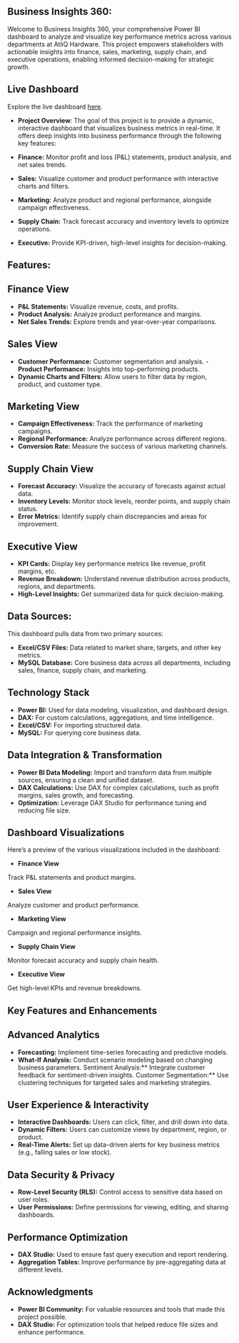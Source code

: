## Business Insights 360: 
Welcome to Business Insights 360, your comprehensive Power BI dashboard to analyze and visualize key performance metrics across various departments at AtliQ Hardware. This project empowers stakeholders with actionable insights into finance, sales, marketing, supply chain, and executive operations, enabling informed decision-making for strategic growth.

## Live Dashboard

Explore the live dashboard [here](https://app.powerbi.com/groups/me/reports/37393468-f68e-4c8c-a8ed-c9c226296f51/ReportSectiond98396744020b51007bb?experience=power-bi).


- **Project Overview**:
The goal of this project is to provide a dynamic, interactive dashboard that visualizes business metrics in real-time. It offers deep insights into business performance through the following key features:

- **Finance:** Monitor profit and loss (P&L) statements, product analysis, and net sales trends.
- **Sales:** Visualize customer and product performance with interactive charts and filters.
- **Marketing:** Analyze product and regional performance, alongside campaign effectiveness.
- **Supply Chain:** Track forecast accuracy and inventory levels to optimize operations.
- **Executive:** Provide KPI-driven, high-level insights for decision-making.

## Features:

## Finance View
- **P&L Statements:** Visualize revenue, costs, and profits.
- **Product Analysis:** Analyze product performance and margins.
- **Net Sales Trends:** Explore trends and year-over-year comparisons.

## Sales View
- **Customer Performance:** Customer segmentation and analysis.
-**Product Performance:** Insights into top-performing products.
- **Dynamic Charts and Filters:** Allow users to filter data by region, product, and customer type.

## Marketing View
- **Campaign Effectiveness:** Track the performance of marketing campaigns.
- **Regional Performance:** Analyze performance across different regions.
- **Conversion Rate:** Measure the success of various marketing channels.

## Supply Chain View
- **Forecast Accuracy:** Visualize the accuracy of forecasts against actual data.
- **Inventory Levels:** Monitor stock levels, reorder points, and supply chain status.
- **Error Metrics:** Identify supply chain discrepancies and areas for improvement.

## Executive View
- **KPI Cards:** Display key performance metrics like revenue, profit margins, etc.
- **Revenue Breakdown:** Understand revenue distribution across products, regions, and departments.
- **High-Level Insights:** Get summarized data for quick decision-making.

## Data Sources:
This dashboard pulls data from two primary sources:

- **Excel/CSV Files:** Data related to market share, targets, and other key metrics.
- **MySQL Database:** Core business data across all departments, including sales, finance, supply chain, and marketing.

## Technology Stack
- **Power BI:** Used for data modeling, visualization, and dashboard design.
- **DAX:** For custom calculations, aggregations, and time intelligence.
- **Excel/CSV:** For importing structured data.
- **MySQL:** For querying core business data.

## Data Integration & Transformation
- **Power BI Data Modeling:** Import and transform data from multiple sources, ensuring a clean and unified dataset.
- **DAX Calculations:** Use DAX for complex calculations, such as profit margins, sales growth, and forecasting.
- **Optimization:** Leverage DAX Studio for performance tuning and reducing file size.

## Dashboard Visualizations
Here’s a preview of the various visualizations included in the dashboard:

- **Finance View**

Track P&L statements and product margins.

- **Sales View**

Analyze customer and product performance.

- **Marketing View**

Campaign and regional performance insights.

- **Supply Chain View**

Monitor forecast accuracy and supply chain health.

- **Executive View**

Get high-level KPIs and revenue breakdowns.

## Key Features and Enhancements

## Advanced Analytics

- **Forecasting:** Implement time-series forecasting and predictive models.
- **What-If Analysis:** Conduct scenario modeling based on changing business parameters.
Sentiment Analysis:** Integrate customer feedback for sentiment-driven insights.
Customer Segmentation:** Use clustering techniques for targeted sales and marketing strategies.

## User Experience & Interactivity

- **Interactive Dashboards:** Users can click, filter, and drill down into data.
- **Dynamic Filters:** Users can customize views by department, region, or product.
- **Real-Time Alerts:** Set up data-driven alerts for key business metrics (e.g., falling sales or low stock).

## Data Security & Privacy

- **Row-Level Security (RLS):** Control access to sensitive data based on user roles.
- **User Permissions:** Define permissions for viewing, editing, and sharing dashboards.

## Performance Optimization

- **DAX Studio:** Used to ensure fast query execution and report rendering.
- **Aggregation Tables:** Improve performance by pre-aggregating data at different levels.

## Acknowledgments

- **Power BI Community:** For valuable resources and tools that made this project possible.
- **DAX Studio:** For optimization tools that helped reduce file sizes and enhance performance.
